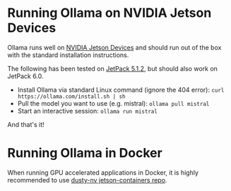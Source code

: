 # Running Ollama on NVIDIA Jetson Devices

Ollama runs well on [NVIDIA Jetson Devices](https://www.nvidia.com/en-us/autonomous-machines/embedded-systems/) and should run out of the box with the standard installation instructions.

The following has been tested on [JetPack 5.1.2](https://developer.nvidia.com/embedded/jetpack), but should also work on JetPack 6.0.

- Install Ollama via standard Linux command (ignore the 404 error): `curl https://ollama.com/install.sh | sh`
- Pull the model you want to use (e.g. mistral): `ollama pull mistral`
- Start an interactive session: `ollama run mistral`

And that's it!

# Running Ollama in Docker

When running GPU accelerated applications in Docker, it is highly recommended to use [dusty-nv jetson-containers repo](https://github.com/dusty-nv/jetson-containers).
